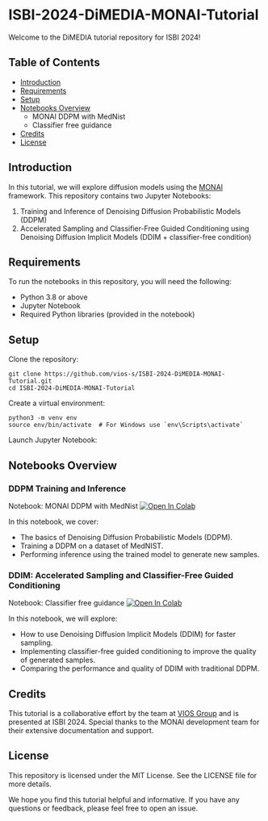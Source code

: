 # ISBI-2024-DiMEDIA-MONAI-Tutorial

Welcome to the DiMEDIA tutorial repository for ISBI 2024! 

## Table of Contents
- [Introduction](#introduction)
- [Requirements](#requirements)
- [Setup](#setup)
- [Notebooks Overview](#notebooks-overview)
  - MONAI DDPM with MedNist
  - Classifier free guidance
- [Credits](#credits)
- [License](#license)

## Introduction
In this tutorial, we will explore diffusion models using the [MONAI](https://github.com/Project-MONAI/GenerativeModels) framework. This repository contains two Jupyter Notebooks:

1. Training and Inference of Denoising Diffusion Probabilistic Models (DDPM)
2. Accelerated Sampling and Classifier-Free Guided Conditioning using Denoising Diffusion Implicit Models (DDIM + classifier-free condition)

## Requirements
To run the notebooks in this repository, you will need the following:

- Python 3.8 or above
- Jupyter Notebook
- Required Python libraries (provided in the notebook)

## Setup
Clone the repository:
```
git clone https://github.com/vios-s/ISBI-2024-DiMEDIA-MONAI-Tutorial.git
cd ISBI-2024-DiMEDIA-MONAI-Tutorial
```

Create a virtual environment:

```
python3 -m venv env
source env/bin/activate  # For Windows use `env\Scripts\activate`
``` 
Launch Jupyter Notebook:

## Notebooks Overview

### DDPM Training and Inference

Notebook: MONAI DDPM with MedNist [![Open In Colab](https://colab.research.google.com/assets/colab-badge.svg)](https://colab.research.google.com/github/vios-s/ISBI-2024-DiMEDIA-MONAI-Tutorial/blob/main/1.MONAI%20DDPM%20with%20MedNist.ipynb)

In this notebook, we cover: 
  - The basics of Denoising Diffusion Probabilistic Models (DDPM).
  - Training a DDPM on a dataset of MedNIST.
  - Performing inference using the trained model to generate new samples.

### DDIM: Accelerated Sampling and Classifier-Free Guided Conditioning

Notebook: Classifier free guidance [![Open In Colab](https://colab.research.google.com/assets/colab-badge.svg)](https://colab.research.google.com/github/vios-s/ISBI-2024-DiMEDIA-MONAI-Tutorial/blob/main/2.Classifier_free_guidance.ipynb)


In this notebook, we will explore: 
- How to use Denoising Diffusion Implicit Models (DDIM) for faster sampling.
- Implementing classifier-free guided conditioning to improve the quality of generated samples. 
- Comparing the performance and quality of DDIM with traditional DDPM.

## Credits
This tutorial is a collaborative effort by the team at [VIOS Group](https://vios.science) and is presented at ISBI 2024. Special thanks to the MONAI development team for their extensive documentation and support.

## License
This repository is licensed under the MIT License. See the LICENSE file for more details.

We hope you find this tutorial helpful and informative. If you have any questions or feedback, please feel free to open an issue.
